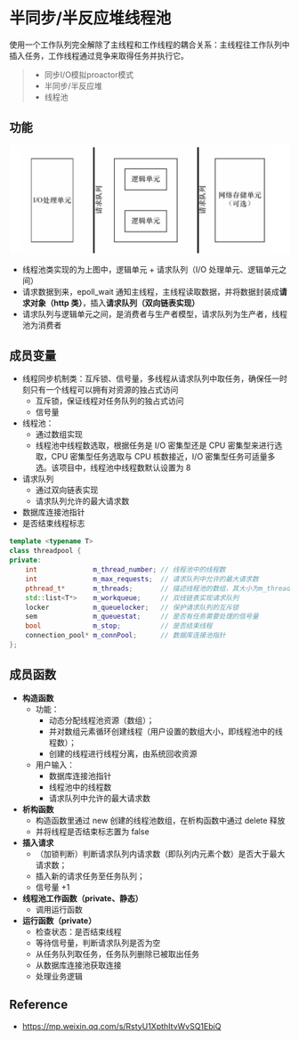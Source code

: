 
半同步/半反应堆线程池
===============
使用一个工作队列完全解除了主线程和工作线程的耦合关系：主线程往工作队列中插入任务，工作线程通过竞争来取得任务并执行它。
> * 同步I/O模拟proactor模式
> * 半同步/半反应堆
> * 线程池

## 功能

![image-20230315123811088](./assets/image-20230315123811088.png)

+ 线程池类实现的为上图中，逻辑单元 + 请求队列（I/O 处理单元、逻辑单元之间）
+ 请求数据到来，epoll_wait 通知主线程，主线程读取数据，并将数据封装成**请求对象（http 类）**，插入**请求队列（双向链表实现）**
+ 请求队列与逻辑单元之间，是消费者与生产者模型，请求队列为生产者，线程池为消费者

## 成员变量

+ 线程同步机制类：互斥锁、信号量，多线程从请求队列中取任务，确保任一时刻只有一个线程可以拥有对资源的独占式访问
  + 互斥锁，保证线程对任务队列的独占式访问
  + 信号量
+ 线程池：
  + 通过数组实现
  + 线程池中线程数选取，根据任务是 I/O 密集型还是 CPU 密集型来进行选取，CPU 密集型任务选取与 CPU 核数接近，I/O 密集型任务可适量多选。该项目中，线程池中线程数默认设置为 8
+ 请求队列
  + 通过双向链表实现
  + 请求队列允许的最大请求数
+ 数据库连接池指针
+ 是否结束线程标志

```c++
template <typename T>
class threadpool {
private:
    int              m_thread_number; // 线程池中的线程数
    int              m_max_requests;  // 请求队列中允许的最大请求数
    pthread_t*       m_threads;       // 描述线程池的数组，其大小为m_thread_number
    std::list<T*>    m_workqueue;     // 双线链表实现请求队列
    locker           m_queuelocker;   // 保护请求队列的互斥锁
    sem              m_queuestat;     // 是否有任务需要处理的信号量
    bool             m_stop;          // 是否结束线程
    connection_pool* m_connPool;      // 数据库连接池指针
};
```

## 成员函数

+ **构造函数**
  + 功能：
    + 动态分配线程池资源（数组）；
    + 并对数组元素循环创建线程（用户设置的数组大小，即线程池中的线程数）；
    + 创建的线程进行线程分离，由系统回收资源
  + 用户输入：
    + 数据库连接池指针
    + 线程池中的线程数
    + 请求队列中允许的最大请求数
+ **析构函数**
  + 构造函数里通过 new 创建的线程池数组，在析构函数中通过 delete 释放
  + 并将线程是否结束标志置为 false
+ **插入请求**
  + （加锁判断）判断请求队列内请求数（即队列内元素个数）是否大于最大请求数；
  + 插入新的请求任务至任务队列；
  + 信号量 +1
+ **线程池工作函数（private、静态）**
  + 调用运行函数
+ **运行函数（private）**
  + 检查状态：是否结束线程
  + 等待信号量，判断请求队列是否为空
  + 从任务队列取任务，任务队列删除已被取出任务
  + 从数据库连接池获取连接
  + 处理业务逻辑

## Reference

+ https://mp.weixin.qq.com/s/RstyU1XpthItvWvSQ1EbiQ



